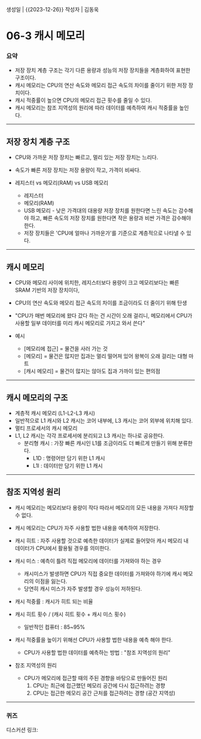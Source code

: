 생성일 | {{2023-12-26}}
작성자 | 김동욱
# 06-3 캐시 메모리

### 요약
- 저장 장치 계층 구조는 각기 다른 용량과 성능의 저장 장치들을 계층화하여 표현한 구조이다.  
- 캐시 메모리는 CPU의 연산 속도와 메모리 접근 속도의 차이를 줄이기 위한 저장 장치이다.  
- 캐시 적중률이 높으면 CPU의 메모리 접근 횟수를 줄일 수 있다.  
- 캐시 메모리는 참조 지역성의 원리에 따라 데이터를 예측하여 캐시 적중률을 높인다.

---
## 저장 장치 계층 구조  
  
- CPU와 가까운 저장 장치는 빠르고, 멀리 있는 저장 장치는 느리다.  
- 속도가 빠른 저장 장치는 저장 용량이 작고, 가격이 비싸다.  
  
- 레지스터 vs 메모리(RAM) vs USB 메모리  
  - 레지스터  
  - 메모리(RAM)   
  - USB 메모리 - 낮은 가격대의 대용량 저장 장치를 원한다면 느린 속도는 감수해야 하고, 빠른 속도의 저장 장치를 원한다면 작은 용량과 비싼 가격은 감수해야 한다.  
  -  저장 장치들은 'CPU에 얼마나 가까운가'를 기준으로 계층적으로 나타낼 수 있다.  
  
---  
## 캐시 메모리  
  
- CPU와 메모리 사이에 위치한, 레지스터보다 용량이 크고 메모리보다는 빠른 SRAM 기반의 저장 장치이다,  
- CPU의 연산 속도와 메모리 접근 속도의 차이를 조금이라도 더 줄이기 위해 탄생  
- "CPU가 매번 메모리에 왔다 갔다 하는 건 시간이 오래 걸리니, 메모리에서 CPU가 사용할 일부 데이터를 미리 캐시 메모리로 가지고 와서 쓴다"  
  
- 예시  
  - [메모리에 접근] = 물건을 사러 가는 것  
  - [메모리] = 물건은 많지만 집과는 멀리 떨어져 있어 왕복이 오래 걸리는 대형 마트  
  - [캐시 메모리] = 물건이 많지는 않아도 집과 가까이 있는 편의점  
----  
## 캐시 메모리의 구조  

- 계층적 캐시 메모리 (L1-L2-L3 캐시)  
- 일반적으로 L1 캐시와 L2 캐시는 코어 내부에, L3 캐시는 코어 외부에 위치해 있다.   
- 멀티 프로세서의 캐시 메모리   
- L1, L2 캐시는 각각 프로세서에 분리되고 L3 캐시는 하나로 공유한다.  
  - 분리형 캐시 : 가장 빠른 캐시인 L1를 조금이라도 더 빠르게 만들기 위해 분류한다.  
    - L1D : 명령어만 담기 위한 L1 캐시  
    - L1I : 데이터만 담기 위한 L1 캐시  
---  
## 참조 지역성 원리  

- 캐시 메모리는 메모리보다 용량이 작다 따라서 메모리의 모든 내용을 가져다 저장할 수 없다.  

- 캐시 메모리는 CPU가 자주 사용할 법한 내용을 예측하여 저장한다.  

- 캐시 히트 : 자주 사용할 것으로 예측한 데이터가 실제로 들어맞아 캐시 메모리 내 데이터가 CPU에서 활용될 경우를 의미한다.  

- 캐시 미스 : 예측이 틀려 직접 메모리에 데이터를 가져와야 하는 경우
	- 캐시미스가 발생하면 CPU가 직접 중요한 데이터를 가져와야 하기에 캐시 메모리의 이점을 잃는다. 
	- 당연히 캐시 미스가 자주 발생할 경우 성능이 저하된다.  
  
- 캐시 적중률 : 캐시가 히트 되는 비율

- 캐시 히트 횟수 / (캐시 히트 횟수 + 캐시 미스 횟수)  
	-  일반적인 컴퓨터 : 85~95%  
  
- 캐시 적중률을 높이기 위해선 CPU가 사용할 법한 내용을 예측 해야 한다.
	- CPU가 사용할 법한 데이터를 예측하는 방법 : "참조 지역성의 원리"  
  
- 참조 지역성의 원리  
	- CPU가 메모리에 접근할 때의 주된 경향을 바탕으로 만들어진 원리  
		1. CPU는 최근에 접근했던 메모리 공간에 다시 접근하려는 경향    
		2. CPU는 접근한 메모리 공간 근처를 접근하려는 경향 (공간 지역성)
----
### 퀴즈

디스커션 링크: